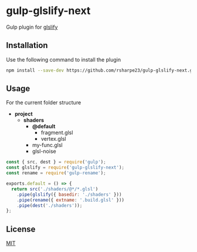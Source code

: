 # gulp-glslify-next

Gulp plugin for [glslify](https://www.npmjs.com/package/glslify)

## Installation

Use the following command to install the plugin

```bash
npm install --save-dev https://github.com/rsharpe23/gulp-glslify-next.git
```

## Usage

For the current folder structure

- **project**
    - **shaders**
        - **@default**
            - fragment.glsl
            - vertex.glsl
        - my-func.glsl
        - glsl-noise

```javascript
const { src, dest } = require('gulp');
const glslify = require('gulp-glslify-next');
const rename = require('gulp-rename');

exports.default = () => {
  return src('./shaders/@*/*.glsl')
    .pipe(glslify({ basedir: './shaders' }))
    .pipe(rename({ extname: '.build.glsl' }))
    .pipe(dest('./shaders'));
};
```

## License

[MIT](https://choosealicense.com/licenses/mit/)
